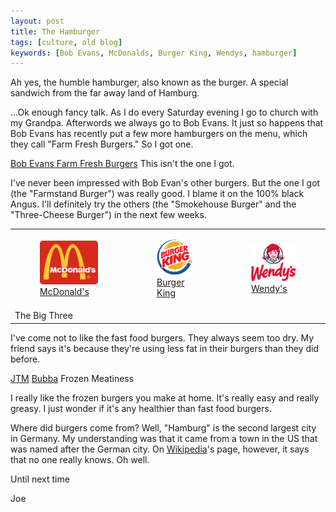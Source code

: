 ```yaml
---
layout: post
title: The Hamburger
tags: [culture, old blog]
keywords: [Bob Evans, McDonalds, Burger King, Wendys, hamburger]
---
```


Ah yes, the humble hamburger, also known as the burger. A special sandwich from the far away land of Hamburg.

...Ok enough fancy talk. As I do every Saturday evening I go to church with my Grandpa. Afterwords we always go to Bob Evans. It just so happens that Bob Evans has recently put a few more hamburgers on the menu, which they call "Farm Fresh Burgers." So I got one.


[Bob Evans Farm Fresh Burgers](http://bobevans.com/menu/Big_Farm_Burgers.aspx)
This isn't the one I got.

I've never been impressed with Bob Evan's other burgers. But the one I got (the "Farmstand Burger") was really good. I blame it on the 100% black Angus. I'll definitely try the others (the "Smokehouse Burger" and the "Three-Cheese Burger") in the next few weeks.

<table>
  <tr><td>
    <figure>
      <img src="/images/burgers/McDonalds.gif" alt="McDonald's" />
      <figcaption ><a href="http://www.mcdonalds.com">McDonald's</a></figcaption>
    </figure>
  </td><td>
    <figure>
      <img src="/images/burgers/BurgerKing.gif" alt="Burger King" />
      <figcaption><a href="http://www.bk.com">Burger King</a></figcaption>
    </figure>
  </td><td>
    <figure>
      <img src="/images/burgers/Wendys.gif" alt="Wendy's" />
      <figcaption><a href="http://www.wendys.com">Wendy's</a></figcaption>
    </figure>
  </td></tr>
  <tr><td>The Big Three</td></tr>
</table>

I've come not to like the fast food burgers. They always seem too dry. My friend says it's because they're using less fat in their burgers than they did before.

[JTM](http://www.jtmfoodgroup.com/) [Bubba](http://www.bubba-burger.com/)
Frozen Meatiness

I really like the frozen burgers you make at home. It's really easy and really greasy. I just wonder if it's any healthier than fast food burgers.

Where did burgers come from? Well, "Hamburg" is the second largest city in Germany. My understanding was that it came from a town in the US that was named after the German city. On [Wikipedia](http://en.wikipedia.org/wiki/Hamburger)'s page, however, it says that no one really knows. Oh well.

Until next time

Joe
